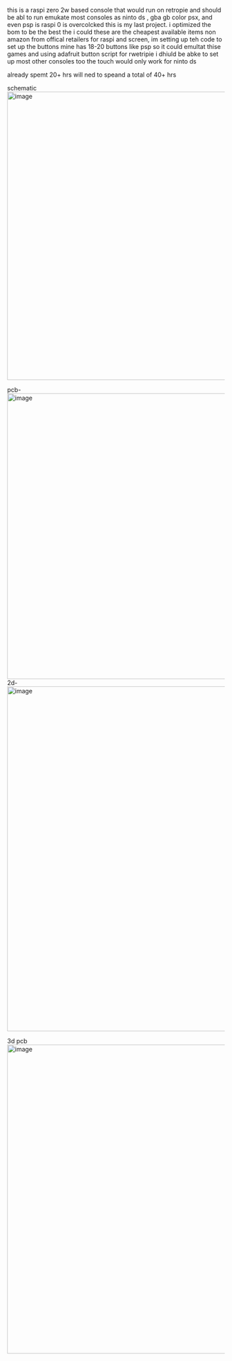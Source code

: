 this is a raspi zero 2w based console that would run on retropie and should be abl to run emukate most consoles as ninto ds , gba gb color psx, and even psp is raspi 0 is overcolcked 
this is my last project. i optimized the bom to be the best the i could these are the cheapest available items non amazon from offical retailers for raspi and screen,
im setting up teh code to set up the buttons mine has 18-20 buttons like psp so it could emultat thise games and using adafruit button script for rwetripie i dhiuld be abke to set up most other consoles too
the touch would only work for ninto ds

already spemt 20+ hrs will ned to speand a total of  40+ hrs

schematic<img width="1442" height="668" alt="image" src="https://github.com/user-attachments/assets/7bc4d126-23b5-4c12-b3cf-6daee8917960" />

pcb-<img width="1864" height="662" alt="image" src="https://github.com/user-attachments/assets/22c4bbed-905f-4b7c-9d7c-48e21c843701" />
2d-<img width="1918" height="799" alt="image" src="https://github.com/user-attachments/assets/91fde730-c040-4c01-bac5-2b72e45f4c25" />


3d pcb<img width="1441" height="716" alt="image" src="https://github.com/user-attachments/assets/22799e19-1980-4801-b9bb-25a944068e4d" />


